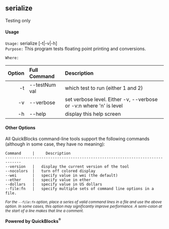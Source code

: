 ## serialize

Testing only

#### Usage

`Usage:`    serialize [-t|-v|-h]  
`Purpose:`  This program tests floating point printing and conversions.
             
`Where:`  

| Option | Full Command | Description |
| -------: | :------- | :------- |
| -t | --testNum val | which test to run (either 1 and 2) |
| -v | --verbose | set verbose level. Either -v, --verbose or -v:n where 'n' is level |
| -h | --help | display this help screen |

#### Other Options

All QuickBlocks command-line tools support the following commands (although in some case, they have no meaning):

    Command     |     Description
    -----------------------------------------------------------------------------
    --version   |   display the current version of the tool
    --nocolors  |   turn off colored display
    --wei       |   specify value in wei (the default)
    --ether     |   specify value in ether
    --dollars   |   specify value in US dollars
    --file:fn   |   specify multiple sets of command line options in a file.

<small>*For the `--file:fn` option, place a series of valid command lines in a file and use the above option. In some cases, this option may significantly improve performance. A semi-colon at the start of a line makes that line a comment.*</small>

**Powered by QuickBlocks<sup>&reg;</sup>**


